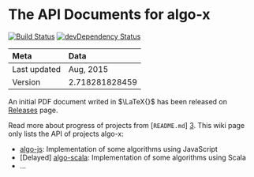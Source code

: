 The API Documents for algo-x
======
[![Build Status](https://drone.io/github.com/scotv/algo-wiki/status.png)](https://drone.io/github.com/scotv/algo-wiki/latest)
[![devDependency Status](https://david-dm.org/scotv/algo-wiki/dev-status.png)](https://david-dm.org/scotv/algo-wiki#info=devDependencies)

Meta | Data
:----|:-------
Last updated | Aug, 2015
Version | 2.718281828459

An initial PDF document writed in $\LaTeX{}$ has been released on 
[Releases](https://github.com/scotv/algo-wiki/releases) page.

Read more about progress of projects from [`README.md`] [3]. 
This wiki page only lists the API of projects algo-x:

*  [algo-js](https://github.com/scotv/algo-js): Implementation of some algorithms using JavaScript
*  [Delayed] [algo-scala](https://github.com/scotv/algo-scala): Implementation of some algorithms using Scala
*  ...

[1]: https://github.com/scotv/algo-js		"Algo-js"
[2]: https://github.com/scotv/algo-scala	"Algo-scala"
[3]: https://github.com/scotv/algo-js/blob/master/README.md "README.md"
